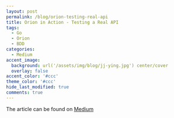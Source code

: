 ```yaml
---
layout: post
permalink: /blog/orion-testing-real-api
title: Orion in Action - Testing a Real API
tags:
  - Go
  - Orion
  - BDD
categories:
  - Medium
accent_image: 
  background: url('/assets/img/blog/jj-ying.jpg') center/cover
  overlay: false
accent_color: '#ccc'
theme_color: '#ccc'
hide_last_modified: true
comments: true
---
```


The article can be found on [Medium](https://ivan-corrales-solera.medium.com/orion-in-action-testing-a-real-api-a780244141a2)